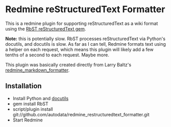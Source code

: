 # Redmine reStructuredText Formatter

This is a redmine plugin for supporting reStructuredText as a wiki format using the [RbST reStructuredText gem](http://rdoc.info/projects/autodata/rbst).

**Note:** this is potentially slow. RbST processes reStructuredText via Python's docutils, and docutils is slow. As far as I can tell, Redmine formats text using a helper on each request, which means this plugin will likely add a few tenths of a second to each request. Maybe more.

This plugin was basically created directly from Larry Baltz's [redmine\_markdown\_formatter](http://github.com/bitherder/redmine_markdown_formatter).

## Installation

* Install Python and [docutils](http://docutils.sourceforge.net/)
* gem install RbST
* script/plugin install git://github.com/autodata/redmine\_restructuredtext\_formatter.git
* Start Redmine